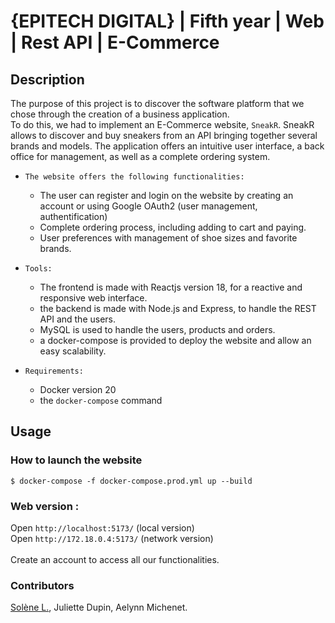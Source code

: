 # {EPITECH DIGITAL} | Fifth year | Web | Rest API | E-Commerce


## Description

The purpose of this project is to discover the software platform that we chose through the creation of a business application.<br />
To do this, we had to implement an E-Commerce website, `SneakR`. SneakR allows to discover and buy sneakers from an API bringing together several brands and models. The application offers an intuitive user interface, a back office for management, as well as a complete ordering system.
<br />

- `The website offers the following functionalities:`
    * The user can register and login on the website by creating an account or using Google OAuth2 (user management, authentification)
    * Complete ordering process, including adding to cart and paying.
    * User preferences with management of shoe sizes and favorite brands.

- `Tools:`
    * The frontend is made with Reactjs version 18, for a reactive and responsive web interface.
    * the backend is made with Node.js and Express, to handle the REST API and the users. 
    * MySQL is used to handle the users, products and orders.
    * a docker-compose is provided to deploy the website and allow an easy scalability.

- `Requirements:`
    * Docker version 20
    * the `docker-compose` command

## Usage
### How to launch the website

```
$ docker-compose -f docker-compose.prod.yml up --build
```

### Web version :

Open `http://localhost:5173/` (local version) <br />
Open `http://172.18.0.4:5173/` (network version)<br />
<br />
Create an account to access all our functionalities.


### Contributors

[Solène L.](https://github.com/slefeu), Juliette Dupin, Aelynn Michenet.